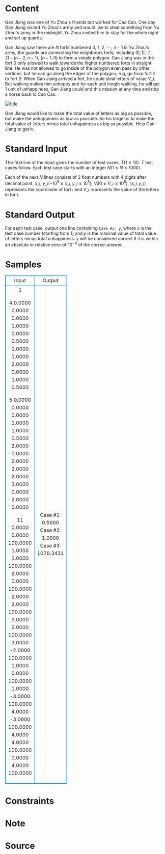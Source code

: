 
# Content

Gan Jiang was one of Yu Zhou's friends but worked for Cao Cao. One day Gan Jiang visited Yu Zhou's army and would like to steal something from Yu Zhou's army in the midnight.
Yu Zhou invited him to stay for the whole night and set up guards.

Gan Jiang saw there are $N$ forts numbered $0$, $1$, $2$, $\cdots$, $n-1$ in Yu Zhou's army, the guards are connecting the neighbours forts, including
$(0, 1)$, $(1, 2)\cdots (n-2,n-1)$, $(n-1,0)$ to form a simple polygon. Gan Jiang was in the fort $0$ only allowed to walk towards the higher numbered forts in straight line.
He was not allowed to go inside of the polygon even pass by other vertices, but he can go along the edges of the polygon, e.g, go from fort 2 to fort 3. When Gan Jiang arrived a fort,
he could steal letters of value $V\_i$. But walking makes him unhappy and for each unit length walking, he will get $1$ unit of unhappiness, Gan Jiang could end this mission at any
time and ride a horse back to Cao Cao.

![title](/source/lutece/walk-around-the-campsite/img/aHR0cHM6Ly9hY20udWVzdGMuZWR1LmNuL21lZGlhL2ltYWdlL3Byb2JsZW0vMTIyNC8yMDE1MTAyMDIzMjkzNDQyMjUucG5n.png)

Gan Jiang would like to make the total value of letters as big as possible, but make the unhappiness as low as possible. So his target is to make the total value of letters minus total
unhappiness as big as possible. Help Gan Jiang to get it.


# Standard Input

The first line of the input gives the number of test cases, $T$($1\leq 10$). $T$ test cases follow. Each test case starts with an integer $N$($1\leq N\leq 1000$).

Each of the next $N$ lines consists of $3$ float numbers with $4$ digits after decimal point, $x\_i$, $y\_i$($-10^5\leq x\_i, y\_i\leq 10^5$), $V_i$($0\leq V\_i\leq 10^5$),
$(x\_i, y\_i)$ represents the coordinate of fort $i$ and $V\_i$ represents the value of the letters in for $i$.

# Standard Output

For each test case, output one line containing `Case #x: y`, where $x$ is the test case number (starting from $1$) and $y$ is the maximal value of total value of letters
minus total unhappiness. $y$ will be considered correct if it is within an absolute or relative error of $10^{-4}$ of the correct answer.

# Samples

<style>
        table,table tr th, table tr td { border:1px solid #0094ff; }
        table { width: 200px; min-height: 25px; line-height: 25px; text-align: center; border-collapse: collapse;}   
    </style>
<table>
	<tr>
		<td>Input</td>
		<td>Output</td>
	</tr>
<tr><td>3

4
0.0000 0.0000 0.0000
1.0000 0.0000 0.5000
1.0000 1.0000 2.0000
0.0000 1.0000 0.5000

5
0.0000 0.0000 0.0000
1.0000 1.0000 0.5000
2.0000 0.0000 2.0000
2.0000 2.0000 3.0000
0.0000 2.0000 0.0000

11
0.0000 0.0000 100.0000
1.0000 1.0000 100.0000
2.0000 0.0000 100.0000
2.0000 2.0000 100.0000
3.0000 2.0000 100.0000
3.0000 -2.0000 100.0000
1.0000 0.0000 100.0000
1.0000 -3.0000 100.0000
4.0000 -3.0000 100.0000
4.0000 4.0000 100.0000
0.0000 4.0000 100.0000</td><td>Case #1: 0.5000
Case #2: 1.0000
Case #3: 1070.3431</td></tr></table>


# Constraints



# Note



# Source


